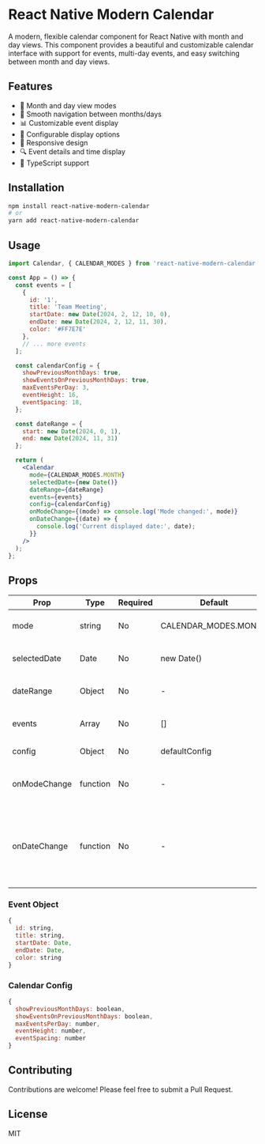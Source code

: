 # React Native Modern Calendar

A modern, flexible calendar component for React Native with month and day views. This component provides a beautiful and customizable calendar interface with support for events, multi-day events, and easy switching between month and day views.

## Features

- 📅 Month and day view modes
- 🔄 Smooth navigation between months/days
- 📊 Customizable event display
- 🎨 Configurable display options
- 📱 Responsive design
- 🔍 Event details and time display
- 🎯 TypeScript support

## Installation

```bash
npm install react-native-modern-calendar
# or
yarn add react-native-modern-calendar
```

## Usage

```jsx
import Calendar, { CALENDAR_MODES } from 'react-native-modern-calendar';

const App = () => {
  const events = [
    {
      id: '1',
      title: 'Team Meeting',
      startDate: new Date(2024, 2, 12, 10, 0),
      endDate: new Date(2024, 2, 12, 11, 30),
      color: '#FF7E7E'
    },
    // ... more events
  ];

  const calendarConfig = {
    showPreviousMonthDays: true,
    showEventsOnPreviousMonthDays: true,
    maxEventsPerDay: 3,
    eventHeight: 16,
    eventSpacing: 18,
  };

  const dateRange = {
    start: new Date(2024, 0, 1),
    end: new Date(2024, 11, 31)
  };

  return (
    <Calendar 
      mode={CALENDAR_MODES.MONTH}
      selectedDate={new Date()}
      dateRange={dateRange}
      events={events}
      config={calendarConfig}
      onModeChange={(mode) => console.log('Mode changed:', mode)}
      onDateChange={(date) => {
        console.log('Current displayed date:', date);
      }}
    />
  );
};
```

## Props

| Prop | Type | Required | Default | Description |
|------|------|----------|---------|-------------|
| mode | string | No | CALENDAR_MODES.MONTH | View mode ('month' or 'day') |
| selectedDate | Date | No | new Date() | Initially selected date |
| dateRange | Object | No | - | Range of dates to display |
| events | Array | No | [] | Array of events to display |
| config | Object | No | defaultConfig | Calendar configuration |
| onModeChange | function | No | - | Callback when view mode changes |
| onDateChange | function | No | - | Callback when displayed date changes (triggered by swipes or navigation) |

### Event Object

```javascript
{
  id: string,
  title: string,
  startDate: Date,
  endDate: Date,
  color: string
}
```

### Calendar Config

```javascript
{
  showPreviousMonthDays: boolean,
  showEventsOnPreviousMonthDays: boolean,
  maxEventsPerDay: number,
  eventHeight: number,
  eventSpacing: number
}
```

## Contributing

Contributions are welcome! Please feel free to submit a Pull Request.

## License

MIT 